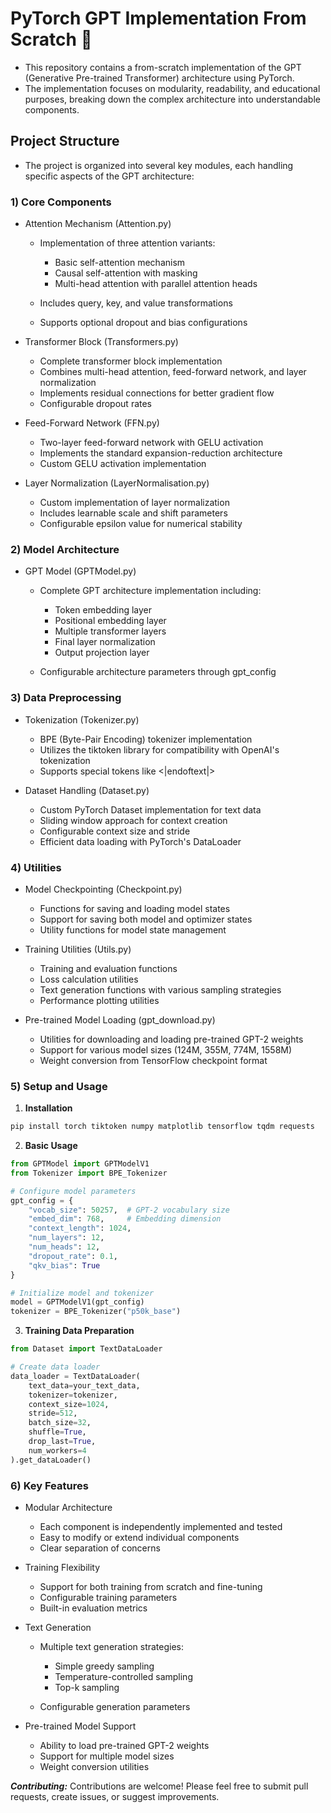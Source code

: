 # **PyTorch GPT Implementation From Scratch** 🧠
* This repository contains a from-scratch implementation of the GPT (Generative Pre-trained Transformer) architecture using PyTorch. 
* The implementation focuses on modularity, readability, and educational purposes, breaking down the complex architecture into understandable components.

## **Project Structure**
* The project is organized into several key modules, each handling specific aspects of the GPT architecture:

### 1) Core Components
* Attention Mechanism (Attention.py)

    * Implementation of three attention variants:
      
      * Basic self-attention mechanism
      * Causal self-attention with masking
      * Multi-head attention with parallel attention heads


    * Includes query, key, and value transformations
    * Supports optional dropout and bias configurations


* Transformer Block (Transformers.py)

  * Complete transformer block implementation
  * Combines multi-head attention, feed-forward network, and layer normalization
  * Implements residual connections for better gradient flow
  * Configurable dropout rates

* Feed-Forward Network (FFN.py)

  * Two-layer feed-forward network with GELU activation
  * Implements the standard expansion-reduction architecture
  * Custom GELU activation implementation


* Layer Normalization (LayerNormalisation.py)

  * Custom implementation of layer normalization
  * Includes learnable scale and shift parameters
  * Configurable epsilon value for numerical stability

### 2) Model Architecture
* GPT Model (GPTModel.py)

  * Complete GPT architecture implementation including:
  
    * Token embedding layer
    * Positional embedding layer
    * Multiple transformer layers
    * Final layer normalization
    * Output projection layer
  
  * Configurable architecture parameters through gpt_config

### 3) Data Preprocessing
* Tokenization (Tokenizer.py)

  * BPE (Byte-Pair Encoding) tokenizer implementation
  * Utilizes the tiktoken library for compatibility with OpenAI's tokenization
  * Supports special tokens like <|endoftext|>


* Dataset Handling (Dataset.py)

  * Custom PyTorch Dataset implementation for text data
  * Sliding window approach for context creation
  * Configurable context size and stride
  * Efficient data loading with PyTorch's DataLoader
 
### 4) Utilities
* Model Checkpointing (Checkpoint.py)

  * Functions for saving and loading model states
  * Support for saving both model and optimizer states
  * Utility functions for model state management


* Training Utilities (Utils.py)

  * Training and evaluation functions
  * Loss calculation utilities
  * Text generation functions with various sampling strategies
  * Performance plotting utilities


* Pre-trained Model Loading (gpt_download.py)

  * Utilities for downloading and loading pre-trained GPT-2 weights
  * Support for various model sizes (124M, 355M, 774M, 1558M)
  * Weight conversion from TensorFlow checkpoint format
 
### 5) Setup and Usage
1. **Installation**
```bash
pip install torch tiktoken numpy matplotlib tensorflow tqdm requests
```

2. **Basic Usage**
```python
from GPTModel import GPTModelV1
from Tokenizer import BPE_Tokenizer

# Configure model parameters
gpt_config = {
    "vocab_size": 50257,  # GPT-2 vocabulary size
    "embed_dim": 768,     # Embedding dimension
    "context_length": 1024,
    "num_layers": 12,
    "num_heads": 12,
    "dropout_rate": 0.1,
    "qkv_bias": True
}

# Initialize model and tokenizer
model = GPTModelV1(gpt_config)
tokenizer = BPE_Tokenizer("p50k_base")
```

3. **Training Data Preparation**
```python
from Dataset import TextDataLoader

# Create data loader
data_loader = TextDataLoader(
    text_data=your_text_data,
    tokenizer=tokenizer,
    context_size=1024,
    stride=512,
    batch_size=32,
    shuffle=True,
    drop_last=True,
    num_workers=4
).get_dataLoader()
```

### 6) Key Features
* Modular Architecture

  * Each component is independently implemented and tested
  * Easy to modify or extend individual components
  * Clear separation of concerns


* Training Flexibility

  * Support for both training from scratch and fine-tuning
  * Configurable training parameters
  * Built-in evaluation metrics


* Text Generation

  * Multiple text generation strategies:
  
    * Simple greedy sampling
    * Temperature-controlled sampling
    * Top-k sampling
  
  * Configurable generation parameters


* Pre-trained Model Support

  * Ability to load pre-trained GPT-2 weights
  * Support for multiple model sizes
  * Weight conversion utilities

***Contributing:***
Contributions are welcome! Please feel free to submit pull requests, create issues, or suggest improvements.
